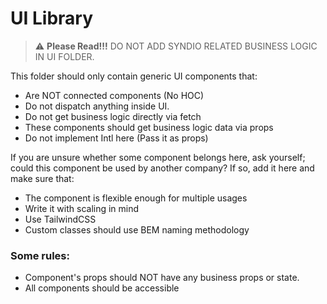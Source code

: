 # UI Library

> :warning: **Please Read!!!** DO NOT ADD SYNDIO RELATED BUSINESS LOGIC IN UI FOLDER.

This folder should only contain generic UI components that:

- Are NOT connected components (No HOC)
- Do not dispatch anything inside UI.
- Do not get business logic directly via fetch
- These components should get business logic data via props
- Do not implement Intl here (Pass it as props)

If you are unsure whether some component belongs here, ask yourself; could this component be used by another company? If so, add it here and make sure that:

- The component is flexible enough for multiple usages
- Write it with scaling in mind
- Use TailwindCSS
- Custom classes should use BEM naming methodology

### Some rules:

- Component's props should NOT have any business props or state.
- All components should be accessible
